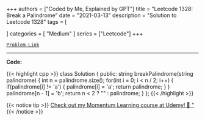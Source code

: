 
+++
authors = ["Coded by Me, Explained by GPT"]
title = "Leetcode 1328: Break a Palindrome"
date = "2021-03-13"
description = "Solution to Leetcode 1328"
tags = [
    
]
categories = [
    "Medium"
]
series = ["Leetcode"]
+++



[`Problem Link`](https://leetcode.com/problems/break-a-palindrome/description/)

---

**Code:**

{{< highlight cpp >}}
class Solution {
public:
    string breakPalindrome(string palindrome) {
        int n = palindrome.size();
        for(int i = 0; i < n / 2; i++) {
            if(palindrome[i] != 'a') {
                palindrome[i] = 'a';
                return palindrome;
            }
        }
        palindrome[n - 1] = 'b';
        return n < 2 ? "" : palindrome;
    }
};
{{< /highlight >}}



{{< notice tip >}}
[Check out my Momentum Learning course at Udemy! 🚀 "](https://www.udemy.com/course/blind-75-the-data-structures-and-algorithms-essentials/)
{{< /notice >}}

